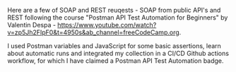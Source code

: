 Here are a few of SOAP and REST reuqests - SOAP from public API's and REST following the course "Postman API Test Automation for Beginners" by Valentin Despa - https://www.youtube.com/watch?v=zp5Jh2FIpF0&t=4950s&ab_channel=freeCodeCamp.org.

I used Postman variables and JavaScript for some basic assertions, learn about automatic runs and integrated my collection in a CI/CD Github actions workflow, for which I have claimed a Postman API Test Automation badge.
